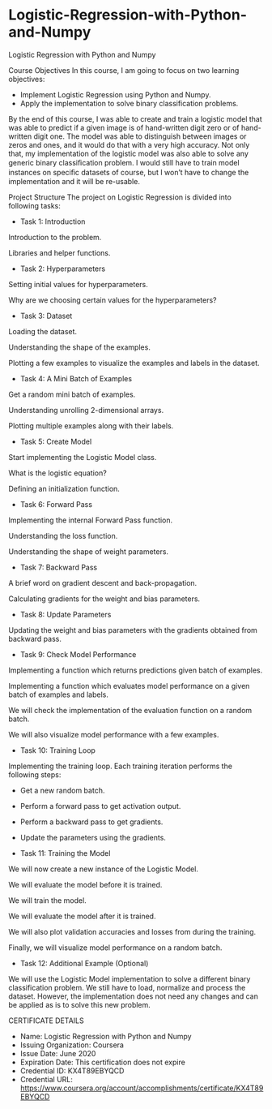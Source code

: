 # Logistic-Regression-with-Python-and-Numpy
Logistic Regression with Python and Numpy


Course Objectives
In this course, I am going to focus on two learning objectives:

- Implement Logistic Regression using Python and Numpy.
- Apply the implementation to solve binary classification problems.


By the end of this course, I was able to create and train a logistic model that was able to predict if a given image is of hand-written digit zero or of hand-written digit one. The model was able to distinguish between images or zeros and ones, and it would do that with a very high accuracy. Not only that, my implementation of the logistic model was also able to solve any generic binary classiﬁcation problem. I would still have to train model instances on speciﬁc datasets of course, but I won’t have to change the implementation and it will be re-usable.



Project Structure
The project on Logistic Regression is divided into following tasks:

- Task 1: Introduction

Introduction to the problem.

Libraries and helper functions.

- Task 2: Hyperparameters

Setting initial values for hyperparameters.

Why are we choosing certain values for the hyperparameters?

- Task 3: Dataset

Loading the dataset.

Understanding the shape of the examples.

Plotting a few examples to visualize the examples and labels in the dataset.

- Task 4: A Mini Batch of Examples

Get a random mini batch of examples.

Understanding unrolling 2-dimensional arrays.

Plotting multiple examples along with their labels.

- Task 5: Create Model

Start implementing the Logistic Model class.

What is the logistic equation?

Defining an initialization function.

- Task 6: Forward Pass

Implementing the internal Forward Pass function.

Understanding the loss function.

Understanding the shape of weight parameters.

- Task 7: Backward Pass

A brief word on gradient descent and back-propagation.

Calculating gradients for the weight and bias parameters.

- Task 8: Update Parameters

Updating the weight and bias parameters with the gradients obtained from backward pass.

- Task 9: Check Model Performance

Implementing a function which returns predictions given batch of examples.

Implementing a function which evaluates model performance on a given batch of examples and labels.

We will check the implementation of the evaluation function on a random batch.

We will also visualize model performance with a few examples.

- Task 10: Training Loop

Implementing the training loop. Each training iteration performs the following steps:

- Get a new random batch.
- Perform a forward pass to get activation output.
- Perform a backward pass to get gradients.
- Update the parameters using the gradients.

- Task 11: Training the Model

We will now create a new instance of the Logistic Model.

We will evaluate the model before it is trained.

We will train the model.

We will evaluate the model after it is trained.

We will also plot validation accuracies and losses from during the training.

Finally, we will visualize model performance on a random batch.

- Task 12: Additional Example (Optional)

We will use the Logistic Model implementation to solve a different binary classification problem. We still have to load, normalize and process the dataset. However, the implementation does not need any changes and can be applied as is to solve this new problem.


CERTIFICATE DETAILS

- Name: Logistic Regression with Python and Numpy
- Issuing Organization: Coursera
- Issue Date: June 2020
- Expiration Date: This certification does not expire
- Credential ID: KX4T89EBYQCD
- Credential URL: https://www.coursera.org/account/accomplishments/certificate/KX4T89EBYQCD
